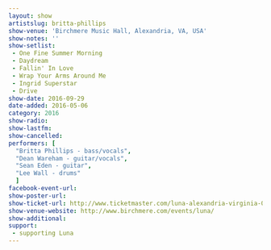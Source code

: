 ```yaml
---
layout: show
artistslug: britta-phillips
show-venue: 'Birchmere Music Hall, Alexandria, VA, USA'
show-notes: ''
show-setlist: 
 - One Fine Summer Morning
 - Daydream
 - Fallin' In Love
 - Wrap Your Arms Around Me
 - Ingrid Superstar
 - Drive
show-date: 2016-09-29
date-added: 2016-05-06
category: 2016
show-radio: 
show-lastfm: 
show-cancelled: 
performers: [
  "Britta Phillips - bass/vocals",
  "Dean Wareham - guitar/vocals",
  "Sean Eden - guitar",
  "Lee Wall - drums"
  ]
facebook-event-url: 
show-poster-url: 
show-ticket-url: http://www.ticketmaster.com/luna-alexandria-virginia-09-29-2016/event/150050A4959B2DDC?brand=birchmere
show-venue-website: http://www.birchmere.com/events/luna/
show-additional: 
support:
 - supporting Luna
---
```

